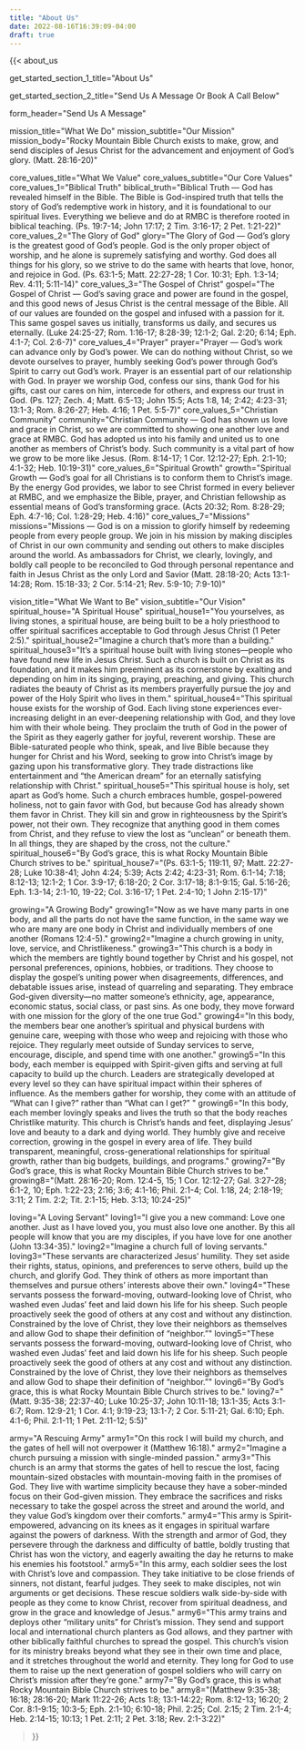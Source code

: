 ```yaml
---
title: "About Us"
date: 2022-08-16T16:39:09-04:00
draft: true
---
```

{{< about_us 

get_started_section_1_title="About Us"

get_started_section_2_title="Send Us A Message Or Book A Call Below"

form_header="Send Us A Message"

mission_title="What We Do"
mission_subtitle="Our Mission"
mission_body="Rocky Mountain Bible Church exists to make, grow, and send disciples of Jesus Christ for the advancement and enjoyment of God’s glory. (Matt. 28:16-20)"

core_values_title="What We Value"
core_values_subtitle="Our Core Values"
core_values_1="Biblical Truth"
biblical_truth="Biblical Truth — God has revealed himself in the Bible. The Bible is God-inspired truth that tells the story of God’s redemptive work in history, and it is foundational to our spiritual lives. Everything we believe and do at RMBC is therefore rooted in biblical teaching. (Ps. 19:7-14; John 17:17; 2 Tim. 3:16-17; 2 Pet. 1:21-22)"
core_values_2="The Glory of God"
glory="The Glory of God — God’s glory is the greatest good of God’s people. God is the only proper object of worship, and he alone is supremely satisfying and worthy. God does all things for his glory, so we strive to do the same with hearts that love, honor, and rejoice in God. (Ps. 63:1-5; Matt. 22:27-28; 1 Cor. 10:31; Eph. 1:3-14; Rev. 4:11; 5:11-14)"
core_values_3="The Gospel of Christ"
gospel="The Gospel of Christ — God’s saving grace and power are found in the gospel, and this good news of Jesus Christ is the central message of the Bible. All of our values are founded on the gospel and infused with a passion for it. This same gospel saves us initially, transforms us daily, and secures us eternally. (Luke 24:25-27; Rom. 1:16-17; 8:28-39; 12:1-2; Gal. 2:20; 6:14; Eph. 4:1-7; Col. 2:6-7)"
core_values_4="Prayer"
prayer="Prayer — God’s work can advance only by God’s power. We can do nothing without Christ, so we devote ourselves to prayer, humbly seeking God’s power through God’s Spirit to carry out God’s work. Prayer is an essential part of our relationship with God. In prayer we worship God, confess our sins, thank God for his gifts, cast our cares on him, intercede for others, and express our trust in God. (Ps. 127; Zech. 4; Matt. 6:5-13; John 15:5; Acts 1:8, 14; 2:42; 4:23-31; 13:1-3; Rom. 8:26-27; Heb. 4:16; 1 Pet. 5:5-7)"
core_values_5="Christian Community"
community="Christian Community — God has shown us love and grace in Christ, so we are committed to showing one another love and grace at RMBC. God has adopted us into his family and united us to one another as members of Christ’s body. Such community is a vital part of how we grow to be more like Jesus. (Rom. 8:14-17; 1 Cor. 12:12-27; Eph. 2:1-10; 4:1-32; Heb. 10:19-31)"
core_values_6="Spiritual Growth"
growth="Spiritual Growth — God’s goal for all Christians is to conform them to Christ’s image. By the energy God provides, we labor to see Christ formed in every believer at RMBC, and we emphasize the Bible, prayer, and Christian fellowship as essential means of God’s transforming grace. (Acts 20:32; Rom. 8:28-29; Eph. 4:7-16; Col. 1:28-29; Heb. 4:16)"
core_values_7="Missions"
missions="Missions — God is on a mission to glorify himself by redeeming people from every people group. We join in his mission by making disciples of Christ in our own community and sending out others to make disciples around the world. As ambassadors for Christ, we clearly, lovingly, and boldly call people to be reconciled to God through personal repentance and faith in Jesus Christ as the only Lord and Savior (Matt. 28:18-20; Acts 13:1-14:28; Rom. 15:18-33; 2 Cor. 5:14-21; Rev. 5:9-10; 7:9-10)"

vision_title="What We Want to Be"
vision_subtitle="Our Vision"
spiritual_house="A Spiritual House"
spiritual_house1="You yourselves, as living stones, a spiritual house, are being built to be a holy priesthood to offer spiritual sacrifices acceptable to God through Jesus Christ (1 Peter 2:5)."
spiritual_house2="Imagine a church that’s more than a building."
spiritual_house3="It’s a spiritual house built with living stones—people who have found new life in Jesus Christ. Such a church is built on Christ as its foundation, and it makes him preeminent as its cornerstone by exalting and depending on him in its singing, praying, preaching, and giving. This church radiates the beauty of Christ as its members prayerfully pursue the joy and power of the Holy Spirit who lives in them."
spiritual_house4="This spiritual house exists for the worship of God. Each living stone experiences ever-increasing delight in an ever-deepening relationship with God, and they love him with their whole being. They proclaim the truth of God in the power of the Spirit as they eagerly gather for joyful, reverent worship. These are Bible-saturated people who think, speak, and live Bible because they hunger for Christ and his Word, seeking to grow into Christ’s image by gazing upon his transformative glory. They trade distractions like entertainment and “the American dream” for an eternally satisfying relationship with Christ."
spiritual_house5="This spiritual house is holy, set apart as God’s home. Such a church embraces humble, gospel-powered holiness, not to gain favor with God, but because God has already shown them favor in Christ. They kill sin and grow in righteousness by the Spirit’s power, not their own. They recognize that anything good in them comes from Christ, and they refuse to view the lost as “unclean” or beneath them. In all things, they are shaped by the cross, not the culture."
spiritual_house6="By God’s grace, this is what Rocky Mountain Bible Church strives to be."
spiritual_house7="(Ps. 63:1-5; 119:11, 97; Matt. 22:27-28; Luke 10:38-41; John 4:24; 5:39; Acts 2:42; 4:23-31; Rom. 6:1-14; 7:18; 8:12-13; 12:1-2; 1 Cor. 3:9-17; 6:18-20; 2 Cor. 3:17-18; 8:1-9:15; Gal. 5:16-26; Eph. 1:3-14; 2:1-10, 19-22; Col. 3:16-17; 1 Pet. 2:4-10; 1 John 2:15-17)"

growing="A Growing Body"
growing1="Now as we have many parts in one body, and all the parts do not have the same function, in the same way we who are many are one body in Christ and individually members of one another (Romans 12:4-5)."
growing2="Imagine a church growing in unity, love, service, and Christlikeness."
growing3="This church is a body in which the members are tightly bound together by Christ and his gospel, not personal preferences, opinions, hobbies, or traditions. They choose to display the gospel’s uniting power when disagreements, differences, and debatable issues arise, instead of quarreling and separating. They embrace God-given diversity—no matter someone’s ethnicity, age, appearance, economic status, social class, or past sins. As one body, they move forward with one mission for the glory of the one true God."
growing4="In this body, the members bear one another’s spiritual and physical burdens with genuine care, weeping with those who weep and rejoicing with those who rejoice. They regularly meet outside of Sunday services to serve, encourage, disciple, and spend time with one another."
growing5="In this body, each member is equipped with Spirit-given gifts and serving at full capacity to build up the church. Leaders are strategically developed at every level so they can have spiritual impact within their spheres of influence. As the members gather for worship, they come with an attitude of “What can I give?” rather than “What can I get?” "
growing6="In this body, each member lovingly speaks and lives the truth so that the body reaches Christlike maturity. This church is Christ’s hands and feet, displaying Jesus’ love and beauty to a dark and dying world. They humbly give and receive correction, growing in the gospel in every area of life. They build transparent, meaningful, cross-generational relationships for spiritual growth, rather than big budgets, buildings, and programs."
growing7="By God’s grace, this is what Rocky Mountain Bible Church strives to be."
growing8="(Matt. 28:16-20; Rom. 12:4-5, 15; 1 Cor. 12:12-27; Gal. 3:27-28; 6:1-2, 10; Eph. 1:22-23; 2:16; 3:6; 4:1-16; Phil. 2:1-4; Col. 1:18, 24; 2:18-19; 3:11; 2 Tim. 2:2; Tit. 2:1-15; Heb. 3:13; 10:24-25)"

loving="A Loving Servant"
loving1="I give you a new command: Love one another. Just as I have loved you, you must also love one another. By this all people will know that you are my disciples, if you have love for one another (John 13:34-35)."
loving2="Imagine a church full of loving servants."
loving3="These servants are characterized Jesus’ humility. They set aside their rights, status, opinions, and preferences to serve others, build up the church, and glorify God. They think of others as more important than themselves and pursue others’ interests above their own."
loving4="These servants possess the forward-moving, outward-looking love of Christ, who washed even Judas’ feet and laid down his life for his sheep. Such people proactively seek the good of others at any cost and without any distinction. Constrained by the love of Christ, they love their neighbors as themselves and allow God to shape their definition of “neighbor.”"
loving5="These servants possess the forward-moving, outward-looking love of Christ, who washed even Judas’ feet and laid down his life for his sheep. Such people proactively seek the good of others at any cost and without any distinction. Constrained by the love of Christ, they love their neighbors as themselves and allow God to shape their definition of “neighbor.”"
loving6="By God’s grace, this is what Rocky Mountain Bible Church strives to be."
loving7="(Matt. 9:35-38; 22:37-40; Luke 10:25-37; John 10:11-18; 13:1-35; Acts 3:1-6:7; Rom. 12:9-21; 1 Cor. 4:1; 9:19-23; 13:1-7; 2 Cor. 5:11-21; Gal. 6:10; Eph. 4:1-6; Phil. 2:1-11; 1 Pet. 2:11-12; 5:5)"

army="A Rescuing Army"
army1="On this rock I will build my church, and the gates of hell will not overpower it (Matthew 16:18)."
army2="Imagine a church pursuing a mission with single-minded passion."
army3="This church is an army that storms the gates of hell to rescue the lost, facing mountain-sized obstacles with mountain-moving faith in the promises of God. They live with wartime simplicity because they have a sober-minded focus on their God-given mission. They embrace the sacrifices and risks necessary to take the gospel across the street and around the world, and they value God’s kingdom over their comforts."
army4="This army is Spirit-empowered, advancing on its knees as it engages in spiritual warfare against the powers of darkness. With the strength and armor of God, they persevere through the darkness and difficulty of battle, boldly trusting that Christ has won the victory, and eagerly awaiting the day he returns to make his enemies his footstool."
army5="In this army, each soldier sees the lost with Christ’s love and compassion. They take initiative to be close friends of sinners, not distant, fearful judges. They seek to make disciples, not win arguments or get decisions. These rescue soldiers walk side-by-side with people as they come to know Christ, recover from spiritual deadness, and grow in the grace and knowledge of Jesus."
army6="This army trains and deploys other “military units” for Christ’s mission. They send and support local and international church planters as God allows, and they partner with other biblically faithful churches to spread the gospel. This church’s vision for its ministry breaks beyond what they see in their own time and place, and it stretches throughout the world and eternity. They long for God to use them to raise up the next generation of gospel soldiers who will carry on Christ’s mission after they’re gone."
army7="By God’s grace, this is what Rocky Mountain Bible Church strives to be."
army8="(Matthew 9:35-38; 16:18; 28:16-20; Mark 11:22-26; Acts 1:8; 13:1-14:22; Rom. 8:12-13; 16:20; 2 Cor. 8:1-9:15; 10:3-5; Eph. 2:1-10; 6:10-18; Phil. 2:25; Col. 2:15; 2 Tim. 2:1-4; Heb. 2:14-15; 10:13; 1 Pet. 2:11; 2 Pet. 3:18; Rev. 2:1-3:22)"

>}}